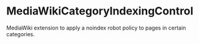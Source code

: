 MediaWikiCategoryIndexingControl
================================

MediaWiki extension to apply a noindex robot policy to pages in certain categories.
